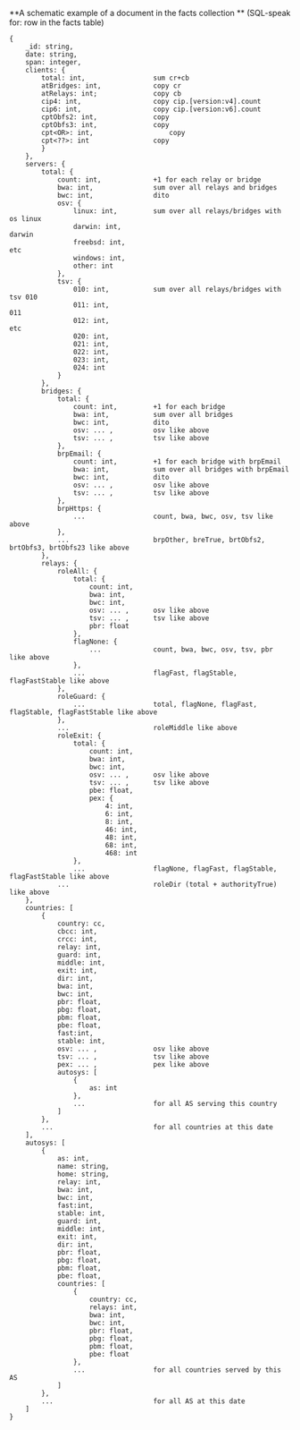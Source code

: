 ﻿**A schematic example of a document in the facts collection **
(SQL-speak for: row in the facts table)

	{ 	
		_id: string,					
		date: string,
		span: integer,
		clients: {
			total: int,					sum cr+cb
			atBridges: int,				copy cr
			atRelays: int;				copy cb
			cip4: int,					copy cip.[version:v4].count
			cip6: int,					copy cip.[version:v6].count
			cptObfs2: int,				copy
			cptObfs3: int,				copy
			cpt<OR>: int,					copy
			cpt<??>: int				copy
			}
		},
		servers: {
			total: {
				count: int,				+1 for each relay or bridge
				bwa: int,				sum over all relays and bridges
				bwc: int,				dito
				osv: {
					linux: int,			sum over all relays/bridges with os linux
					darwin: int,											darwin
					freebsd: int,											etc
					windows: int,
					other: int
				},
				tsv: {
					010: int,			sum over all relays/bridges with tsv 010
					011: int, 												 011
					012: int, 												 etc
					020: int, 
					021: int, 
					022: int, 
					023: int, 
					024: int
				}
			},
			bridges: {
				total: {
					count: int,			+1 for each bridge
					bwa: int,			sum over all bridges
					bwc: int,			dito
					osv: ... ,			osv like above
					tsv: ... ,			tsv like above
				},
				brpEmail: {
					count: int,			+1 for each bridge with brpEmail
					bwa: int,			sum over all bridges with brpEmail
					bwc: int,			dito
					osv: ... ,			osv like above
					tsv: ... ,			tsv like above
				},
				brpHttps: { 
					... 				count, bwa, bwc, osv, tsv like above
				},	
				...						brpOther, breTrue, brtObfs2, brtObfs3, brtObfs23 like above			
			},
			relays: {
				roleAll: {
					total: {
						count: int,
						bwa: int,
						bwc: int,
						osv: ... ,		osv like above
						tsv: ... ,		tsv like above
						pbr: float
					},
					flagNone: {
						...				count, bwa, bwc, osv, tsv, pbr like above
					},
					...					flagFast, flagStable, flagFastStable like above
				},
				roleGuard: {
					...					total, flagNone, flagFast, flagStable, flagFastStable like above
				},
				...						roleMiddle like above
				roleExit: {
					total: {
						count: int,
						bwa: int,
						bwc: int,
						osv: ... ,		osv like above
						tsv: ... ,		tsv like above
						pbe: float,
						pex: {
							4: int,
							6: int,
							8: int,
							46: int,
							48: int,
							68: int,
							468: int
					},
					...					flagNone, flagFast, flagStable, flagFastStable like above
				...						roleDir (total + authorityTrue) like above
		},
		countries: [
			{
				country: cc,
				cbcc: int,
				crcc: int,
				relay: int,
				guard: int,
				middle: int,
				exit: int,
				dir: int,
				bwa: int,
				bwc: int,
				pbr: float,
				pbg: float,
				pbm: float,
				pbe: float,
				fast:int,
				stable: int,
				osv: ... ,				osv like above
				tsv: ... ,				tsv like above
				pex: ... ,				pex like above
				autosys: [
					{
						as: int
					},
					...					for all AS serving this country
				]
			},
			...							for all countries at this date
		],
		autosys: [ 
			{
				as: int,
				name: string,
				home: string,
				relay: int,
				bwa: int,
				bwc: int,
				fast:int,
				stable: int,
				guard: int,
				middle: int,
				exit: int,
				dir: int,
				pbr: float,
				pbg: float,
				pbm: float,
				pbe: float,
				countries: [
					{
						country: cc,
						relays: int,
						bwa: int,
						bwc: int,
						pbr: float,
						pbg: float,
						pbm: float,
						pbe: float
					},
					...					for all countries served by this AS
				]
			},
			...							for all AS at this date
		]
	}
	
				